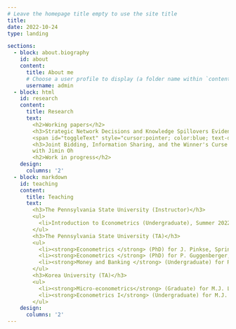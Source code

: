 ```yaml
---
# Leave the homepage title empty to use the site title
title:
date: 2022-10-24
type: landing

sections:
  - block: about.biography
    id: about
    content:
      title: About me
      # Choose a user profile to display (a folder name within `content/authors/`)
      username: admin
  - block: html
    id: research
    content:
      title: Research
      text:
        <h2>Working papers</h2>
        <h3>Strategic Network Decisions and Knowledge Spillovers Evidence from R&D Collaborations of the U.S. firms &#40;Job market papaer&#41</h3>
        <span id="toggleText" style="cursor:pointer; color:blue; text-decoration:underline;">Click me to toggle content</span>
        <h3>Joint Bidding, Information Sharing, and the Winner's Curse in First-Price Common Value Auctions</h3>
        with Jimin Oh
        <h2>Work in progress</h2> 
    design:
      columns: '2'
  - block: markdown
    id: teaching
    content:
      title: Teaching
      text: 
        <h3>The Pennsylvania State University (Instructor)</h3>
        <ul>
          <li>Introduction to Econometrics (Undergraduate), Summer 2022</li>
        </ul>
        <h3>The Pennsylvania State University (TA)</h3>
        <ul>
          <li><strong>Econometrics </strong> (PhD) for J. Pinkse, Spring 2022 - Fall 2022</li>
          <li><strong>Econometrics </strong> (PhD) for P. Guggenberger, Fall 2021</li> 
          <li><strong>Money and Banking </strong> (Undergraduate) for R. Chuderewicz, Fall 2018 - Spring 2021 </li>
        </ul>
        <h3>Korea University (TA)</h3>
        <ul>
          <li><strong>Micro-econometrics</strong> (Graduate) for M.J. Lee, Fall 2017</li>
          <li><strong>Econometrics I</strong> (Undergraduate) for M.J. Lee, Spring 2017</li> 
        </ul>
    design:
      columns: '2'
---
```

